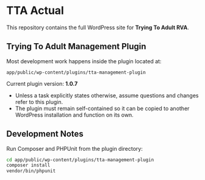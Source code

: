 # TTA Actual

This repository contains the full WordPress site for **Trying To Adult RVA**.

## Trying To Adult Management Plugin

Most development work happens inside the plugin located at:

`app/public/wp-content/plugins/tta-management-plugin`

Current plugin version: **1.0.7**

- Unless a task explicitly states otherwise, assume questions and changes refer to this plugin.
- The plugin must remain self-contained so it can be copied to another WordPress installation and function on its own.

## Development Notes

Run Composer and PHPUnit from the plugin directory:

```bash
cd app/public/wp-content/plugins/tta-management-plugin
composer install
vendor/bin/phpunit
```

